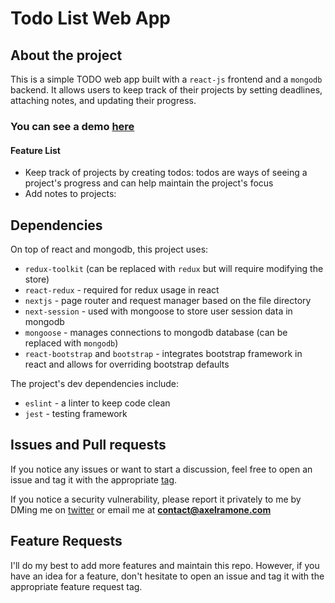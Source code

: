 # Todo List Web App

## About the project

This is a simple TODO web app built with a `react-js` frontend and a `mongodb` backend. It allows users to keep track of their projects by setting deadlines, attaching notes, and updating their progress.

### You can see a demo [here](https://07vw7r.sse.codesandbox.io/)

#### Feature List
* Keep track of projects by creating todos: todos are ways of seeing a project's progress and can help maintain the project's focus
* Add notes to projects: 

## Dependencies

On top of react and mongodb, this project uses:
* `redux-toolkit` (can be replaced with `redux` but will require modifying the store)
* `react-redux` - required for redux usage in react
* `nextjs` - page router and request manager based on the file directory
* `next-session` - used with mongoose to store user session data in mongodb
* `mongoose` - manages connections to mongodb database (can be replaced with `mongodb`)
* `react-bootstrap` and `bootstrap` - integrates bootstrap framework in react and allows for overriding bootstrap defaults

The project's dev dependencies include:
* `eslint` - a linter to keep code clean
* `jest` - testing framework

## Issues and Pull requests

If you notice any issues or want to start a discussion, feel free to open an issue and tag it with the appropriate [tag](https://github.com/GetOFFMyLAN/todo-list-app/labels).

If you notice a security vulnerability, please report it privately to me by DMing me on [twitter](https://twitter.com/atramone) or email me at **contact@axelramone.com**

## Feature Requests

I'll do my best to add more features and maintain this repo. However, if you have an idea for a feature, don't hesitate to open an issue and tag it with the appropriate feature request tag.


